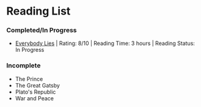 # Reading List

### Completed/In Progress
- [Everybody Lies](Everybody%20Lies.md) | Rating: 8/10 | Reading Time: 3 hours | Reading Status: In Progress

### Incomplete
- The Prince
- The Great Gatsby
- Plato's Republic
- War and Peace